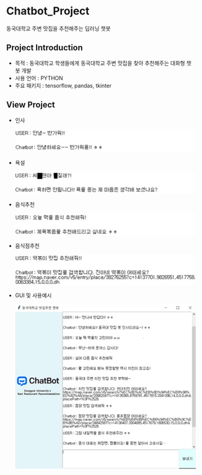 # Chatbot_Project

동국대학교 주변 맛집을 추천해주는 딥러닝 챗봇


## Project Introduction
- 목적 : 동국대학교 학생들에게 동국대학교 주변 맛집을 찾아 추천해주는 대화형 챗봇 개발
- 사용 언어 : PYTHON
- 주요 패키지 : tensorflow, pandas, tkinter


## View Project
- 인사

  ![인사](./images/인사.JPG)


- 욕설

  ![욕설](./images/욕설.JPG)


- 음식추천

  ![음식추천](./images/음식추천.JPG)


- 음식점추천

  ![음식점추천](./images/음식점추천.JPG)


- GUI 및 사용예시

  ![사용예시](./images/사용예시.JPG)
